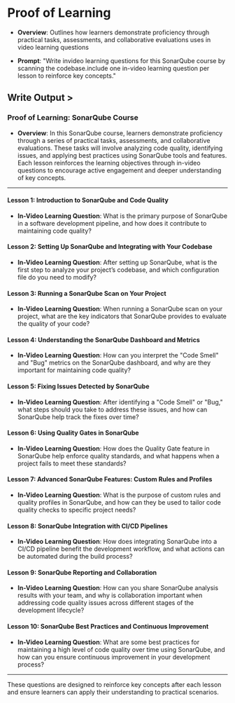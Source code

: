 # Proof of Learning 

- **Overview**: Outlines how learners demonstrate proficiency through practical tasks, assessments, and collaborative evaluations uses in video learning questions

- **Prompt**: "Write invideo learning questions for this SonarQube course by scanning the codebase.include one in-video learning question per lesson to reinforce key concepts."

## Write Output >

### Proof of Learning: SonarQube Course

- **Overview**: In this SonarQube course, learners demonstrate proficiency through a series of practical tasks, assessments, and collaborative evaluations. These tasks will involve analyzing code quality, identifying issues, and applying best practices using SonarQube tools and features. Each lesson reinforces the learning objectives through in-video questions to encourage active engagement and deeper understanding of key concepts.

---

#### Lesson 1: **Introduction to SonarQube and Code Quality**

- **In-Video Learning Question**: What is the primary purpose of SonarQube in a software development pipeline, and how does it contribute to maintaining code quality?

#### Lesson 2: **Setting Up SonarQube and Integrating with Your Codebase**

- **In-Video Learning Question**: After setting up SonarQube, what is the first step to analyze your project’s codebase, and which configuration file do you need to modify?

#### Lesson 3: **Running a SonarQube Scan on Your Project**

- **In-Video Learning Question**: When running a SonarQube scan on your project, what are the key indicators that SonarQube provides to evaluate the quality of your code?

#### Lesson 4: **Understanding the SonarQube Dashboard and Metrics**

- **In-Video Learning Question**: How can you interpret the "Code Smell" and "Bug" metrics on the SonarQube dashboard, and why are they important for maintaining code quality?

#### Lesson 5: **Fixing Issues Detected by SonarQube**

- **In-Video Learning Question**: After identifying a "Code Smell" or "Bug," what steps should you take to address these issues, and how can SonarQube help track the fixes over time?

#### Lesson 6: **Using Quality Gates in SonarQube**

- **In-Video Learning Question**: How does the Quality Gate feature in SonarQube help enforce quality standards, and what happens when a project fails to meet these standards?

#### Lesson 7: **Advanced SonarQube Features: Custom Rules and Profiles**

- **In-Video Learning Question**: What is the purpose of custom rules and quality profiles in SonarQube, and how can they be used to tailor code quality checks to specific project needs?

#### Lesson 8: **SonarQube Integration with CI/CD Pipelines**

- **In-Video Learning Question**: How does integrating SonarQube into a CI/CD pipeline benefit the development workflow, and what actions can be automated during the build process?

#### Lesson 9: **SonarQube Reporting and Collaboration**

- **In-Video Learning Question**: How can you share SonarQube analysis results with your team, and why is collaboration important when addressing code quality issues across different stages of the development lifecycle?

#### Lesson 10: **SonarQube Best Practices and Continuous Improvement**

- **In-Video Learning Question**: What are some best practices for maintaining a high level of code quality over time using SonarQube, and how can you ensure continuous improvement in your development process?

--- 

These questions are designed to reinforce key concepts after each lesson and ensure learners can apply their understanding to practical scenarios.
